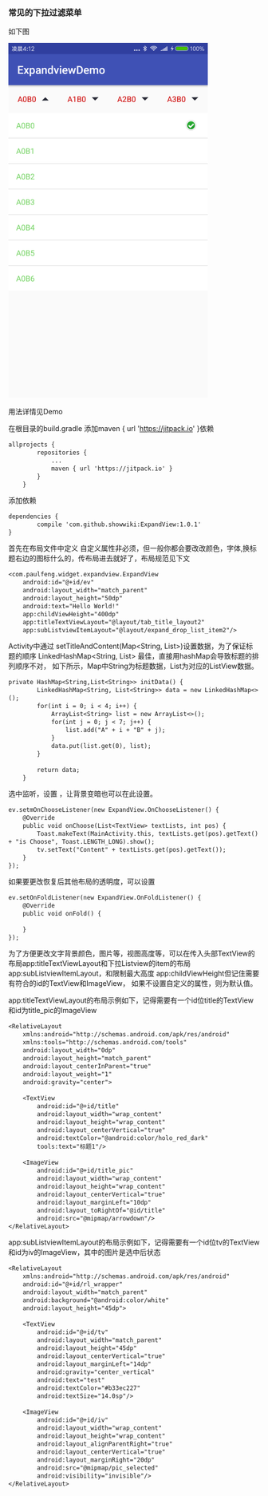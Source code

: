 ### 常见的下拉过滤菜单

如下图

![device-2017-08-15-041301](https://github.com/showwiki/ExpandView/blob/master/demo.png)



用法详情见Demo

在根目录的build.gradle 添加maven { url 'https://jitpack.io' }依赖

```
allprojects {
		repositories {
			...
			maven { url 'https://jitpack.io' }
		}
	}
```



添加依赖

	dependencies {
	        compile 'com.github.showwiki:ExpandView:1.0.1'
	}


首先在布局文件中定义 自定义属性非必须，但一般你都会要改改颜色，字体,换标题右边的图标什么的，传布局进去就好了，布局规范见下文

```
<com.paulfeng.widget.expandview.ExpandView
    android:id="@+id/ev"
    android:layout_width="match_parent"
    android:layout_height="50dp"
    android:text="Hello World!"
    app:childViewHeight="400dp"
    app:titleTextViewLayout="@layout/tab_title_layout2"
    app:subListviewItemLayout="@layout/expand_drop_list_item2"/>
```



Activity中通过 setTitleAndContent(Map<String, List<String>>)设置数据，为了保证标题的顺序 LinkedHashMap<String, List<String>> 最佳，直接用hashMap会导致标题的排列顺序不对， 如下所示，Map中String为标题数据，List<String>为对应的ListView数据。

```
private HashMap<String,List<String>> initData() {
        LinkedHashMap<String, List<String>> data = new LinkedHashMap<>();
        for(int i = 0; i < 4; i++) {
            ArrayList<String> list = new ArrayList<>();
            for(int j = 0; j < 7; j++) {
                list.add("A" + i + "B" + j);
            }
            data.put(list.get(0), list);
        }

        return data;
    }
```







选中监听，设置 ，让背景变暗也可以在此设置。

```
ev.setmOnChooseListener(new ExpandView.OnChooseListener() {
    @Override
    public void onChoose(List<TextView> textLists, int pos) {
        Toast.makeText(MainActivity.this, textLists.get(pos).getText() + "is Choose", Toast.LENGTH_LONG).show();
        tv.setText("Content" + textLists.get(pos).getText());
    }
});
```



如果要更改恢复后其他布局的透明度，可以设置

```
ev.setOnFoldListener(new ExpandView.OnFoldListener() {
    @Override
    public void onFold() {
        
    }
});
```







为了方便更改文字背景颜色，图片等，视图高度等，可以在传入头部TextView的布局app:titleTextViewLayout和下拉Listview的item的布局app:subListviewItemLayout，和限制最大高度 app:childViewHeight但记住需要有符合的id的TextView和ImageView， 如果不设置自定义的属性，则为默认值。



app:titleTextViewLayout的布局示例如下，记得需要有一个id位title的TextView和id为title_pic的ImageView

```
<RelativeLayout
    xmlns:android="http://schemas.android.com/apk/res/android"
    xmlns:tools="http://schemas.android.com/tools"
    android:layout_width="0dp"
    android:layout_height="match_parent"
    android:layout_centerInParent="true"
    android:layout_weight="1"
    android:gravity="center">

    <TextView
        android:id="@+id/title"
        android:layout_width="wrap_content"
        android:layout_height="wrap_content"
        android:layout_centerVertical="true"
        android:textColor="@android:color/holo_red_dark"
        tools:text="标题1"/>

    <ImageView
        android:id="@+id/title_pic"
        android:layout_width="wrap_content"
        android:layout_height="wrap_content"
        android:layout_centerVertical="true"
        android:layout_marginLeft="10dp"
        android:layout_toRightOf="@id/title"
        android:src="@mipmap/arrowdown"/>
</RelativeLayout>
```





app:subListviewItemLayout的布局示例如下，记得需要有一个id位tv的TextView和id为iv的ImageView，其中的图片是选中后状态

```
<RelativeLayout
    xmlns:android="http://schemas.android.com/apk/res/android"
    android:id="@+id/rl_wrapper"
    android:layout_width="match_parent"
    android:background="@android:color/white"
    android:layout_height="45dp">

    <TextView
        android:id="@+id/tv"
        android:layout_width="match_parent"
        android:layout_height="45dp"
        android:layout_centerVertical="true"
        android:layout_marginLeft="14dp"
        android:gravity="center_vertical"
        android:text="test"
        android:textColor="#b33ec227"
        android:textSize="14.0sp"/>

    <ImageView
        android:id="@+id/iv"
        android:layout_width="wrap_content"
        android:layout_height="wrap_content"
        android:layout_alignParentRight="true"
        android:layout_centerVertical="true"
        android:layout_marginRight="20dp"
        android:src="@mipmap/pic_selected"
        android:visibility="invisible"/>
</RelativeLayout>
```

























